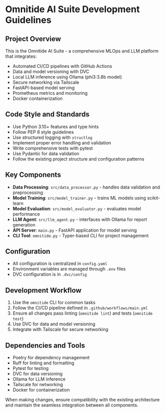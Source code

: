 <!-- Use this file to provide workspace-specific custom instructions to Copilot. For more details, visit https://code.visualstudio.com/docs/copilot/copilot-customization#_use-a-githubcopilotinstructionsmd-file -->

# Omnitide AI Suite Development Guidelines

## Project Overview
This is the Omnitide AI Suite - a comprehensive MLOps and LLM platform that integrates:
- Automated CI/CD pipelines with GitHub Actions
- Data and model versioning with DVC
- Local LLM inference using Ollama (phi3:3.8b model)
- Secure networking via Tailscale
- FastAPI-based model serving
- Prometheus metrics and monitoring
- Docker containerization

## Code Style and Standards
- Use Python 3.10+ features and type hints
- Follow PEP 8 style guidelines
- Use structured logging with `structlog`
- Implement proper error handling and validation
- Write comprehensive tests with pytest
- Use Pydantic for data validation
- Follow the existing project structure and configuration patterns

## Key Components
- **Data Processing**: `src/data_processor.py` - handles data validation and preprocessing
- **Model Training**: `src/model_trainer.py` - trains ML models using scikit-learn
- **Model Evaluation**: `src/model_evaluator.py` - evaluates model performance
- **LLM Agent**: `src/llm_agent.py` - interfaces with Ollama for report generation
- **API Server**: `main.py` - FastAPI application for model serving
- **CLI Tool**: `omnitide.py` - Typer-based CLI for project management

## Configuration
- All configuration is centralized in `config.yaml`
- Environment variables are managed through `.env` files
- DVC configuration is in `.dvc/config`

## Development Workflow
1. Use the `omnitide` CLI for common tasks
2. Follow the CI/CD pipeline defined in `.github/workflows/main.yml`
3. Ensure all changes pass linting (`omnitide lint`) and tests (`omnitide test`)
4. Use DVC for data and model versioning
5. Integrate with Tailscale for secure networking

## Dependencies and Tools
- Poetry for dependency management
- Ruff for linting and formatting
- Pytest for testing
- DVC for data versioning
- Ollama for LLM inference
- Tailscale for networking
- Docker for containerization

When making changes, ensure compatibility with the existing architecture and maintain the seamless integration between all components.
